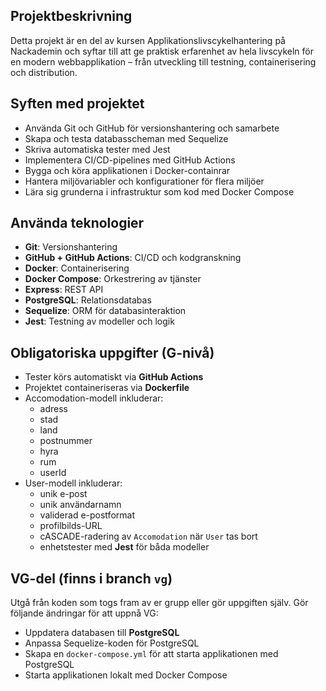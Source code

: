 ## Projektbeskrivning 
Detta projekt är en del av kursen Applikationslivscykelhantering på Nackademin och syftar till att ge praktisk erfarenhet av hela livscykeln för en modern webbapplikation – från utveckling till testning, containerisering och distribution.

## Syften med projektet
- Använda Git och GitHub för versionshantering och samarbete
- Skapa och testa databasscheman med Sequelize
- Skriva automatiska tester med Jest
- Implementera CI/CD-pipelines med GitHub Actions
- Bygga och köra applikationen i Docker-containrar
- Hantera miljövariabler och konfigurationer för flera miljöer
- Lära sig grunderna i infrastruktur som kod med Docker Compose


## Använda teknologier
- **Git**: Versionshantering
- **GitHub + GitHub Actions**: CI/CD och kodgranskning
- **Docker**: Containerisering
- **Docker Compose**: Orkestrering av tjänster
- **Express**: REST API
- **PostgreSQL**: Relationsdatabas
- **Sequelize**: ORM för databasinteraktion
- **Jest**: Testning av modeller och logik

## Obligatoriska uppgifter (G-nivå)
- Tester körs automatiskt via **GitHub Actions**
- Projektet containeriseras via **Dockerfile**
- Accomodation-modell inkluderar:
  - adress
  - stad
  - land
  - postnummer
  - hyra
  - rum
  - userId 
- User-modell inkluderar:
  - unik e-post
  - unik användarnamn
  - validerad e-postformat
  - profilbilds-URL
  - cASCADE-radering av `Accomodation` när `User` tas bort
  - enhetstester med **Jest** för båda modeller

## VG-del (finns i branch `vg`)
Utgå från koden som togs fram av er grupp eller gör uppgiften själv. Gör följande ändringar för att uppnå VG:
- Uppdatera databasen till **PostgreSQL**
- Anpassa Sequelize-koden för PostgreSQL
- Skapa en `docker-compose.yml` för att starta applikationen med PostgreSQL
- Starta applikationen lokalt med Docker Compose




